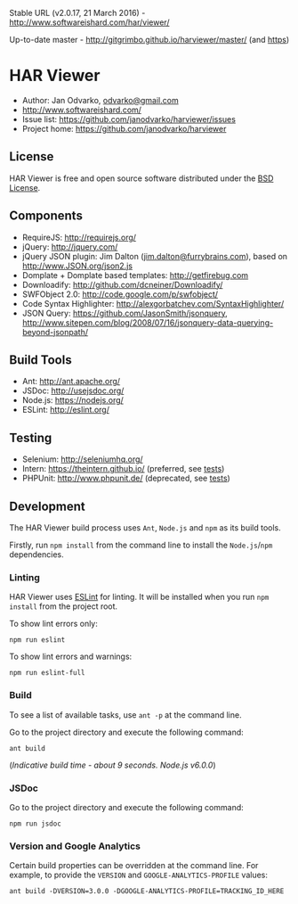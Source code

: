 Stable URL (v2.0.17, 21 March 2016) - http://www.softwareishard.com/har/viewer/

Up-to-date master - http://gitgrimbo.github.io/harviewer/master/ (and [https](https://gitgrimbo.github.io/harviewer/master/))

# HAR Viewer

* Author: Jan Odvarko, odvarko@gmail.com
* http://www.softwareishard.com/
* Issue list: https://github.com/janodvarko/harviewer/issues
* Project home: https://github.com/janodvarko/harviewer

## License

HAR Viewer is free and open source software distributed under the [BSD License](https://github.com/janodvarko/harviewer/blob/master/webapp/license.txt).

## Components

* RequireJS: http://requirejs.org/
* jQuery: http://jquery.com/
* jQuery JSON plugin: Jim Dalton (jim.dalton@furrybrains.com), based on http://www.JSON.org/json2.js
* Domplate + Domplate based templates: http://getfirebug.com
* Downloadify: http://github.com/dcneiner/Downloadify/
* SWFObject 2.0: http://code.google.com/p/swfobject/
* Code Syntax Highlighter: http://alexgorbatchev.com/SyntaxHighlighter/
* JSON Query: https://github.com/JasonSmith/jsonquery, http://www.sitepen.com/blog/2008/07/16/jsonquery-data-querying-beyond-jsonpath/

## Build Tools

* Ant: http://ant.apache.org/
* JSDoc: http://usejsdoc.org/
* Node.js: https://nodejs.org/
* ESLint: http://eslint.org/

## Testing

* Selenium: http://seleniumhq.org/
* Intern: https://theintern.github.io/ (preferred, see [tests](tests/))
* PHPUnit: http://www.phpunit.de/ (deprecated, see [tests](selenium/tests))

## Development

The HAR Viewer build process uses `Ant`, `Node.js` and `npm` as its build tools.

Firstly, run `npm install` from the command line to install the `Node.js`/`npm` dependencies.

### Linting

HAR Viewer uses [ESLint](http://eslint.org/) for linting.  It will be installed when you run `npm install` from the project root.

To show lint errors only:

    npm run eslint

To show lint errors and warnings:

    npm run eslint-full

### Build

To see a list of available tasks, use `ant -p` at the command line.

Go to the project directory and execute the following command:

`ant build`

(*Indicative build time - about 9 seconds.  Node.js v6.0.0*)

### JSDoc

Go to the project directory and execute the following command:

`npm run jsdoc`

### Version and Google Analytics

Certain build properties can be overridden at the command line.  For example, to provide the `VERSION` and `GOOGLE-ANALYTICS-PROFILE` values:

`ant build -DVERSION=3.0.0 -DGOOGLE-ANALYTICS-PROFILE=TRACKING_ID_HERE`
